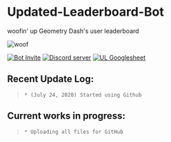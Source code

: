 # Updated-Leaderboard-Bot
woofin' up Geometry Dash's user leaderboard


![woof](https://cdn.discordapp.com/attachments/617880742193528844/733101509839159428/woofBanner.png)

[![Bot Invite](https://cdn.discordapp.com/attachments/643281081272893471/736445895767490680/key_BotInvite.png)](https://discordapp.com/oauth2/authorize?client_id=624842361247105025&permissions=201713728&scope=bot) [![Discord server](https://cdn.discordapp.com/attachments/643281081272893471/736445896761278524/key_DiscordServer.png)](https://discord.gg/Uz7pd4d) [![UL Googlesheet](https://cdn.discordapp.com/attachments/643281081272893471/736445894165135390/key_Googlesheet.png)](https://docs.google.com/spreadsheets/d/10lbPnDYJXhbtlA0ls0cGjjX_osFSG559IDrTbhgPHvc)

## Recent Update Log:
> ```
> * (July 24, 2020) Started using Github
>```

## Current works in progress:
> ```
> * Uploading all files for GitHub
>```
